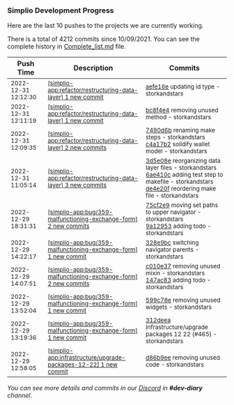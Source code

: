 
### Simplio Development Progress

Here are the last 10 pushes to the projects we are currently working.

There is a total of 4212 commits since 10/09/2021. You can see the complete history in
 [Complete_list.md](Complete_list.md) file.

| Push Time | Description | Commits |
| --- | --- | --- |
| <sub>2022-12-31 12:12:30</sub> | <sub>[[simplio-app:refactor/restructuring\-data\-layer] 1 new commit](https://github.com/SimplioOfficial/simplio-app/commit/aefe16eab8490cb5f3c3b23d9e70fffcbc63e6be)</sub> | <sub>[aefe16e](https://github.com/SimplioOfficial/simplio-app/commit/aefe16eab8490cb5f3c3b23d9e70fffcbc63e6be) updating id type - storkandstars</sub> |
| <sub>2022-12-31 12:11:19</sub> | <sub>[[simplio-app:refactor/restructuring\-data\-layer] 1 new commit](https://github.com/SimplioOfficial/simplio-app/commit/bc8f4e4a864bfcdf685863faa200f5b7c714302b)</sub> | <sub>[bc8f4e4](https://github.com/SimplioOfficial/simplio-app/commit/bc8f4e4a864bfcdf685863faa200f5b7c714302b) removing unused method - storkandstars</sub> |
| <sub>2022-12-31 12:09:35</sub> | <sub>[[simplio-app:refactor/restructuring\-data\-layer] 2 new commits](https://github.com/SimplioOfficial/simplio-app/compare/de4e20f57a39...c4a17b28ff86)</sub> | <sub>[7490d6b](https://github.com/SimplioOfficial/simplio-app/commit/7490d6bc0224b701e7e7e859bb4d8f975dcb21eb) renaming make steps - storkandstars<br>[c4a17b2](https://github.com/SimplioOfficial/simplio-app/commit/c4a17b28ff86f208a064b8cba32825a60698b0b8) solidify wallet model - storkandstars</sub> |
| <sub>2022-12-31 11:05:14</sub> | <sub>[[simplio-app:refactor/restructuring\-data\-layer] 3 new commits](https://github.com/SimplioOfficial/simplio-app/compare/3d5e08eeb381^...de4e20f57a39)</sub> | <sub>[3d5e08e](https://github.com/SimplioOfficial/simplio-app/commit/3d5e08eeb381baaa067aafc89ac3383729a37e93) reorganizing data layer files - storkandstars<br>[6ae410c](https://github.com/SimplioOfficial/simplio-app/commit/6ae410cd171c3ac94864166acf73cd2d3c019ef4) adding test step to makefile - storkandstars<br>[de4e20f](https://github.com/SimplioOfficial/simplio-app/commit/de4e20f57a3944b9ae0c6d53ee6367d427d2d46d) reordering make file - storkandstars</sub> |
| <sub>2022-12-29 18:31:31</sub> | <sub>[[simplio-app:bug/359\-malfunctioning\-exchange\-form] 2 new commits](https://github.com/SimplioOfficial/simplio-app/compare/328e9bc37b83...9a12953f90a4)</sub> | <sub>[75cf2e9](https://github.com/SimplioOfficial/simplio-app/commit/75cf2e93c7036b9240269ed6512e92e596f4d96a) moving set paths to upper navigator - storkandstars<br>[9a12953](https://github.com/SimplioOfficial/simplio-app/commit/9a12953f90a49851253f372bc05c38764f7f20cd) adding todo - storkandstars</sub> |
| <sub>2022-12-29 14:22:17</sub> | <sub>[[simplio-app:bug/359\-malfunctioning\-exchange\-form] 1 new commit](https://github.com/SimplioOfficial/simplio-app/commit/328e9bc37b83bf67f84aa357c5e898cc1ffe926e)</sub> | <sub>[328e9bc](https://github.com/SimplioOfficial/simplio-app/commit/328e9bc37b83bf67f84aa357c5e898cc1ffe926e) switching navigator parents - storkandstars</sub> |
| <sub>2022-12-29 14:07:51</sub> | <sub>[[simplio-app:bug/359\-malfunctioning\-exchange\-form] 2 new commits](https://github.com/SimplioOfficial/simplio-app/compare/599c78e8ce89...147ac832d3a4)</sub> | <sub>[c010e37](https://github.com/SimplioOfficial/simplio-app/commit/c010e377c31255c75fcfec93337ac9e03df097db) removing unused mixin - storkandstars<br>[147ac83](https://github.com/SimplioOfficial/simplio-app/commit/147ac832d3a42adffc6d3d2e00fac83c0e312829) adding todo - storkandstars</sub> |
| <sub>2022-12-29 13:52:04</sub> | <sub>[[simplio-app:bug/359\-malfunctioning\-exchange\-form] 1 new commit](https://github.com/SimplioOfficial/simplio-app/commit/599c78e8ce89d06b10dfdb3965d5637028e5ee38)</sub> | <sub>[599c78e](https://github.com/SimplioOfficial/simplio-app/commit/599c78e8ce89d06b10dfdb3965d5637028e5ee38) removing unused widgets - storkandstars</sub> |
| <sub>2022-12-29 13:19:36</sub> | <sub>[[simplio-app:bug/359\-malfunctioning\-exchange\-form] 1 new commit](https://github.com/SimplioOfficial/simplio-app/commit/312deeaa43451124c7a30b57e74ddb09d037d982)</sub> | <sub>[312deea](https://github.com/SimplioOfficial/simplio-app/commit/312deeaa43451124c7a30b57e74ddb09d037d982) Infrastructure/upgrade packages 12 22 (#465) - storkandstars</sub> |
| <sub>2022-12-29 12:58:05</sub> | <sub>[[simplio-app:infrastructure/upgrade\-packages\-12\-22] 1 new commit](https://github.com/SimplioOfficial/simplio-app/commit/d86b9ee08cd4efd7992c24e54666c066f3a0cfba)</sub> | <sub>[d86b9ee](https://github.com/SimplioOfficial/simplio-app/commit/d86b9ee08cd4efd7992c24e54666c066f3a0cfba) removing unused code - storkandstars</sub> |

_You can see more details and commits in our [Discord](https://discord.gg/aKhjuwZmdP) in **#dev-diary** channel._
